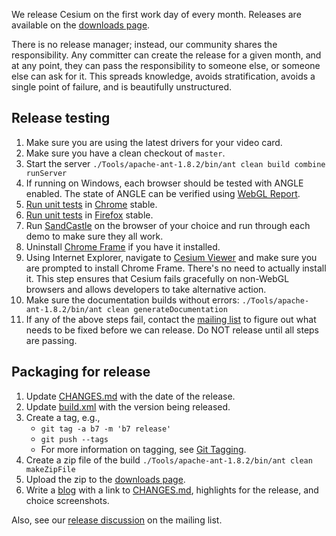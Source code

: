 We release Cesium on the first work day of every month.  Releases are available on the [downloads page](https://github.com/AnalyticalGraphicsInc/cesium/downloads).

There is no release manager; instead, our community shares the responsibility.  Any committer can create the release for a given month, and at any point, they can pass the responsibility to someone else, or someone else can ask for it.  This spreads knowledge, avoids stratification, avoids a single point of failure, and is beautifully unstructured.

## Release testing
1. Make sure you are using the latest drivers for your video card.
1. Make sure you have a clean checkout of `master`.
1. Start the server `./Tools/apache-ant-1.8.2/bin/ant clean build combine runServer`
1. If running on Windows, each browser should be tested with ANGLE enabled.  The state of ANGLE can be verified using [WebGL Report](http://analyticalgraphicsinc.github.com/webglreport/).
1. [Run unit tests](http://localhost:8080/Specs/SpecRunner.html) in [Chrome](https://www.google.com/intl/en/chrome/browser/) stable.
1. [Run unit tests](http://localhost:8080/Specs/SpecRunner.html) in [Firefox](http://www.mozilla.org/en-US/firefox/new/?from=getfirefox) stable.
1. Run [SandCastle](http://localhost:8080/Apps/Sandcastle/index.html) on the browser of your choice and run through each demo to make sure they all work.
1. Uninstall [Chrome Frame](https://developers.google.com/chrome/chrome-frame/) if you have it installed.
1. Using Internet Explorer, navigate to [Cesium Viewer](http://localhost:8080/Apps/CesiumViewer/index.html) and make sure you are prompted to install Chrome Frame.  There's no need to actually install it.  This step ensures that Cesium fails gracefully on non-WebGL browsers and allows developers to take alternative action.
1. Make sure the documentation builds without errors: `./Tools/apache-ant-1.8.2/bin/ant clean generateDocumentation`
1. If any of the above steps fail, contact the [mailing list](https://groups.google.com/forum/?fromgroups#!forum/cesium-dev) to figure out what needs to be fixed before we can release.  Do NOT release until all steps are passing.

## Packaging for release
1. Update [CHANGES.md](https://github.com/AnalyticalGraphicsInc/cesium/blob/master/CHANGES.md) with the date of the release.
1. Update [build.xml](https://github.com/AnalyticalGraphicsInc/cesium/blob/master/build.xml) with the version being released.
1. Create a tag, e.g.,
   * `git tag -a b7 -m 'b7 release'`
   * `git push --tags`
   * For more information on tagging, see [Git Tagging](http://learn.github.com/p/tagging.html).
1. Create a zip file of the build `./Tools/apache-ant-1.8.2/bin/ant clean makeZipFile`
1. Upload the zip to the [downloads page](https://github.com/AnalyticalGraphicsInc/cesium/downloads).
1. Write a [blog](http://cesium.agi.com/blog.html) with a link to [CHANGES.md](https://github.com/AnalyticalGraphicsInc/cesium/blob/master/CHANGES.md), highlights for the release, and choice screenshots.

Also, see our [release discussion](https://groups.google.com/forum/#!topic/cesium-dev/ArfdodoROTo) on the mailing list.